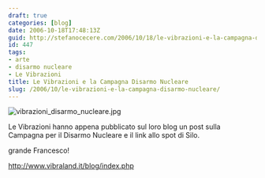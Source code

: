 ```yaml
---
draft: true
categories: [blog]
date: 2006-10-18T17:48:13Z
guid: http://stefanocecere.com/2006/10/18/le-vibrazioni-e-la-campagna-disarmo-nucleare/
id: 447
tags:
- arte
- disarmo nucleare
- Le Vibrazioni
title: Le Vibrazioni e la Campagna Disarmo Nucleare
slug: /2006/10/le-vibrazioni-e-la-campagna-disarmo-nucleare/
---
```


<img alt="vibrazioni_disarmo_nucleare.jpg" id="image448" src="http://stefanocecere.com/wp-content/uploads/sites/3/2006/10/vibrazioni_disarmo_nucleare.jpg" />

Le Vibrazioni hanno appena pubblicato sul loro blog un post sulla Campagna per il Disarmo Nucleare e il link allo spot di Silo.

grande Francesco!

<http://www.vibraland.it/blog/index.php>
